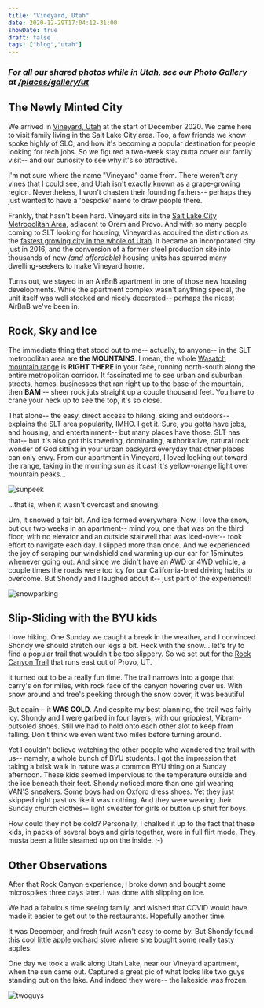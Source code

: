 ```yaml
---
title: "Vineyard, Utah"
date: 2020-12-29T17:04:12-31:00
showDate: true
draft: false
tags: ["blog","utah"]
---
```


### *For all our shared photos while in Utah, see our Photo Gallery at [/places/gallery/ut](/places/gallery/ut)*

## The Newly Minted City
We arrived in [Vineyard, Utah](https://vineyardutah.org/) at the start of December 2020.  We came here to visit family living in the Salt Lake City area.  Too, a few friends we know spoke highly of SLC, and how it's becoming a popular destination for people looking for tech jobs.  So we figured a two-week stay outta cover our family visit-- and our curiosity to see why it's so attractive.

I'm not sure where the name "Vineyard" came from.   There weren't any vines that I could see, and Utah isn't exactly known as a grape-growing region.  Nevertheless, I won't chasten their founding fathers-- perhaps they just wanted to have a 'bespoke' name to draw people there.

Frankly, that hasn't been hard.  Vineyard sits in the [Salt Lake City Metropolitan Area](https://en.wikipedia.org/wiki/Salt_Lake_City_metropolitan_area), adjacent to Orem and Provo.  And with so many people coming to SLT looking for housing, Vineyard as acquired the distinction as the [fastest growing city in the whole of Utah](https://www.sltrib.com/news/politics/2020/05/21/fastest-growing-city/).  It became an incorporated city just in 2016, and the conversion of a former steel production site into thousands of new *(and affordable)* housing units has spurred many dwelling-seekers to make Vineyard home.   

Turns out, we stayed in an AirBnB apartment in one of those new housing developments.  While the apartment complex wasn't anything special, the unit itself was well stocked and nicely decorated-- perhaps the nicest AirBnB we've been in.

## Rock, Sky and Ice
The immediate thing that stood out to me-- actually, to anyone-- in the SLT metropolitan area are **the MOUNTAINS**.   I mean, the whole [Wasatch mountain range](https://en.wikipedia.org/wiki/Wasatch_Range) is **RIGHT THERE** in your face, running north-south along the entire metropolitan corridor.   It fascinated me to see urban and suburban streets, homes, businesses that ran right up to the base of the mountain, then **BAM** -- sheer rock juts straight up a couple thousand feet.   You have to crane your neck up to see the top, it's so close.

That alone-- the easy, direct access to hiking, skiing and outdoors-- explains the SLT area popularity, IMHO.  I get it.  Sure, you gotta have jobs, and housing, and entertainment-- but many places have those.   SLT has that-- but it's also got this towering, dominating, authoritative, natural rock wonder of God sitting in your urban backyard everyday that other places can only envy.   From our apartment in Vineyard, I loved looking out toward the range, taking in the morning sun as it cast it's yellow-orange light over mountain peaks...

![sunpeek](/places/gallery/ut/ut_3.jpg)

...that is, when it wasn't overcast and snowing.

Um, it snowed a fair bit.  And ice formed everywhere. Now, I love the snow, but our two weeks in an apartment-- mind you, one that was on the third floor, with no elevator and an outside stairwell that was iced-over-- took effort to navigate each day.  I slipped more than once.   And we experienced the joy of scraping our windshield and warming up our car for 15minutes whenever going out.  And since we didn't have an AWD or 4WD vehicle, a couple times the roads were too icy for our California-bred driving habits to overcome.  But Shondy and I laughed about it-- just part of the experience!! 

![snowparking](/places/gallery/ut/ut_4.jpg)

## Slip-Sliding with the BYU kids
I love hiking.  One Sunday we caught a break in the weather, and I convinced Shondy we should stretch our legs a bit.  Heck with the snow... let's try to find a popular trail that wouldn't be too slippery.   So we set out for the [Rock Canyon Trail](https://www.provo.org/Home/Components/FacilityDirectory/FacilityDirectory/52/200) that runs east out of Provo, UT.  

It turned out to be a really fun time.  The trail narrows into a gorge that carry's on for miles, with rock face of the canyon hovering over us.  With snow around and tree's peeking through the snow cover, it was beautiful

But again-- it **WAS COLD**. And despite my best planning, the trail was fairly icy. Shondy and I were garbed in four layers, with our grippiest, Vibram-outsoled shoes. Still we had to hold onto each other alot to keep from falling.  Don't think we even went two miles before turning around.

Yet I couldn't believe watching the other people who wandered the trail with us-- namely, a whole bunch of BYU students.  I got the impression that taking a brisk walk in nature was a common BYU thing on a Sunday afternoon.  These kids seemed impervious to the temperature outside and the ice beneath their feet.   Shondy noticed more than one girl wearing VAN'S sneakers. Some boys had on Oxford dress shoes.  Yet they just skipped right past us like it was nothing.  And they were wearing their Sunday church clothes-- light sweater for girls or button up shirt for boys.   

How could they not be cold?  Personally, I chalked it up to the fact that these kids, in packs of several boys and girls together, were in full flirt mode.  They musta been a little steamed up on the inside.  ;-)


## Other Observations
After that Rock Canyon experience, I broke down and bought some microspikes three days later.  I was done with slipping on ice.

We had a fabulous time seeing family, and wished that COVID would have made it easier to get out to the restaurants.  Hopefully another time.

It was December, and fresh fruit wasn't easy to come by.  But Shondy found [this cool little apple orchard store](https://www.crandallsfruitfarm.com/) where she bought some really tasty apples.

One day we took a walk along Utah Lake, near our Vineyard apartment, when the sun came out.  Captured a great pic of what looks like two guys standing out on the lake.  And indeed they were-- the lakeside was frozen. 

![twoguys](/places/gallery/ut/ut_2.jpg)